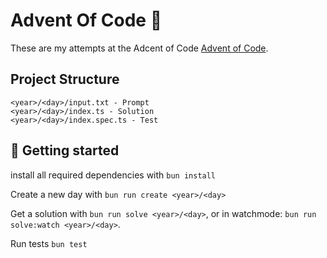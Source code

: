 # Advent Of Code 🎄

These are my attempts at the Adcent of Code [Advent of Code](https://adventofcode.com).

## Project Structure

```
<year>/<day>/input.txt - Prompt
<year>/<day>/index.ts - Solution
<year>/<day>/index.spec.ts - Test
```

## 🚀 Getting started

install all required dependencies with `bun install`

Create a new day with `bun run create <year>/<day>`

Get a solution with `bun run solve <year>/<day>`, or in watchmode: `bun run solve:watch <year>/<day>`.

Run tests `bun test`
